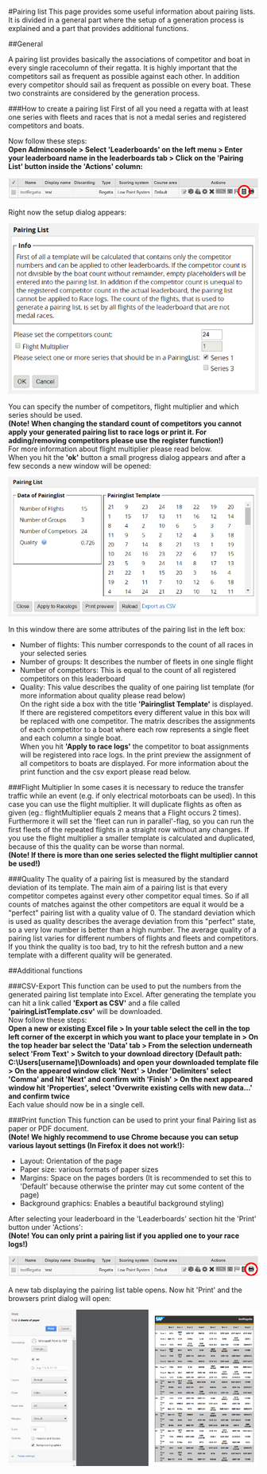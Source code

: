 #Pairing list
This page provides some useful information about pairing lists. It is divided in a general part where the setup of a generation process is explained and a part that provides additional functions.

##General

A pairing list provides basically the associations of competitor and boat in every single racecolumn of their regatta. 
It is highly important that the competitors sail as frequent as possible against each other. In addition every competitor should sail as frequent as possible on every boat. These two constraints are considered by the generation process. 

###How to create a pairing list 
First of all you need a regatta with at least one series with fleets and races that is not a medal series and registered competitors and boats.  

Now follow these steps:  
**Open Adminconsole > Select 'Leaderboards' on the left menu > Enter your leaderboard name in the leaderboards tab > Click on the 'Pairing List' button inside the 'Actions' column:**  

<img src="/wiki/images/pairinglist/screenshot_1.jpg"/>

Right now the setup dialog appears:

<img src="/wiki/images/pairinglist/screenshot_2.jpg"/>

You can specify the number of competitors, flight multiplier and which series should be used.  
**(Note! When changing the standard count of competitors you cannot apply your generated pairing list to race logs or print it. For adding/removing competitors please use the register function!)**  
For more information about flight multiplier please read below.  
When you hit the **'ok'** button a small progress dialog appears and after a few seconds a new window will be opened:

<img src="/wiki/images/pairinglist/screenshot_3.jpg"/>

In this window there are some attributes of the pairing list in the left box:  
* Number of flights: This number corresponds to the count of all races in your selected series  
* Number of groups: It describes the number of fleets in one single flight  
* Number of competitors: This is equal to the count of all registered competitors on this leaderboard  
* Quality: This value describes the quality of one pairing list template (for more information about quality please read below)  
On the right side a box with the title **'Pairinglist Template'** is displayed. If there are registered competitors every different value in this box will be replaced with one competitor. The matrix describes the assignments of each competitor to a boat where each row represents a single fleet and each column a single boat.  
When you hit **'Apply to race logs'** the competitor to boat assignments will be registered into race logs. In the print preview the assignment of all competitors to boats are displayed. For more information about the print function and the csv export please read below.

###Flight Multiplier
In some cases it is necessary to reduce the transfer traffic while an event (e.g. if only electrical motorboats can be used). In this case you can use the flight multiplier. It will duplicate flights as often as given (eg.: flightMultiplier equals 2 means that a Flight occurs 2 times). Furthermore it will set the 'fleet can run in parallel'-flag, so you can run the first fleets of the repeated flights in a straight row without any changes. If you use the flight multiplier a smaller template is calculated and duplicated, because of this the quality can be worse than normal.   
**(Note! If there is more than one series selected the flight multiplier cannot be used!)**

###Quality
The quality of a pairing list is measured by the standard deviation of its template. The main aim of a pairing list is that every competitor competes against every other competitor equal times. So if all counts of matches against the other competitors are equal it would be a "perfect" pairing list with a quality value of 0. The standard deviation which is used as quality describes the average deviation from this "perfect" state, so a very low number is better than a high number. The average quality of a pairing list varies for different numbers of flights and fleets and competitors. If you think the quality is too bad, try to hit the refresh button and a new template with a different quality will be generated. 

##Additional functions

###CSV-Export
This function can be used to put the numbers from the generated pairing list template into Excel. After generating the template you can hit a link called **'Export as CSV'** and a file called **'pairingListTemplate.csv'** will be downloaded.  
Now follow these steps:  
**Open a new or existing Excel file > In your table select the cell in the top left corner of the excerpt in which you want to place your template in > On the top header bar select the 'Data' tab > From the selection underneath select 'From Text' > Switch to your download directory (Default path: C:\Users\[username]\Downloads) and open your downloaded template file > On the appeared window click 'Next' > Under 'Delimiters' select 'Comma' and hit 'Next' and confirm with 'Finish' > On the next appeared window hit 'Properties', select 'Overwrite existing cells with new data...' and confirm twice**  
Each value should now be in a single cell.

###Print function
This function can be used to print your final Pairing list as paper or PDF document.  
**(Note! We highly recommend to use Chrome because you can setup various layout settings (In Firefox it does not work!):**  
* Layout: Orientation of the page  
* Paper size: various formats of paper sizes  
* Margins: Space on the pages borders (It is recommended to set this to 'Default' because otherwise the printer may cut some content of the page)  
* Background graphics: Enables a beautiful background styling)  

After selecting your leaderboard in the 'Leaderboards' section hit the 'Print' button under 'Actions':  
**(Note! You can only print a pairing list if you applied one to your race logs!)**

<img src="/wiki/images/pairinglist/screenshot_printing_1.jpg"/>

A new tab displaying the pairing list table opens. Now hit 'Print' and the browsers print dialog will open:  

<img src="/wiki/images/pairinglist/screenshot_printing_2.jpg"/>